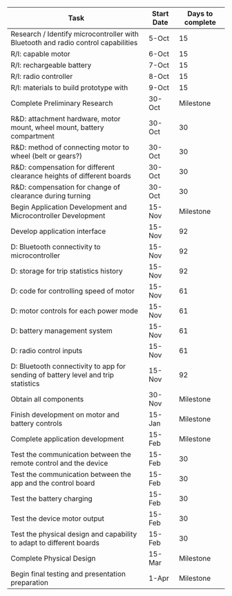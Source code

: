 Task | Start Date | Days to complete
-------|-------|-------
Research / Identify microcontroller with Bluetooth and radio control capabilities | 5-Oct | 15
R/I: capable motor| 6-Oct | 15
R/I: rechargeable battery | 7-Oct | 15
R/I: radio controller | 8-Oct | 15
R/I: materials to build prototype with | 9-Oct | 15
Complete Preliminary Research | 30-Oct | Milestone
R&D: attachment hardware, motor mount, wheel mount, battery compartment | 30-Oct | 30
R&D: method of connecting motor to wheel (belt or gears?) | 30-Oct | 30
R&D: compensation for different clearance heights of different boards | 30-Oct | 30
R&D: compensation for change of clearance during turning | 30-Oct | 30
Begin Application Development and Microcontroller Development | 15-Nov | Milestone
Develop application interface | 15-Nov | 92
D: Bluetooth connectivity to microcontroller | 15-Nov | 92
D: storage for trip statistics history | 15-Nov | 92
D: code for controlling speed of motor | 15-Nov | 61
D: motor controls for each power mode | 15-Nov | 61
D: battery management system | 15-Nov | 61
D: radio control inputs | 15-Nov | 61
D: Bluetooth connectivity to app for sending of battery level and trip statistics | 15-Nov | 92
Obtain all components | 30-Nov | Milestone
Finish development on motor and battery controls | 15-Jan | Milestone
Complete application development | 15-Feb | Milestone
Test the communication between the remote control and the device | 15-Feb | 30
Test the communication between the app and the control board | 15-Feb | 30
Test the battery charging | 15-Feb | 30
Test the device motor output | 15-Feb | 30
Test the physical design and capability to adapt to different boards | 15-Feb | 30
Complete Physical Design | 15-Mar | Milestone
Begin final testing and presentation preparation | 1-Apr | Milestone
